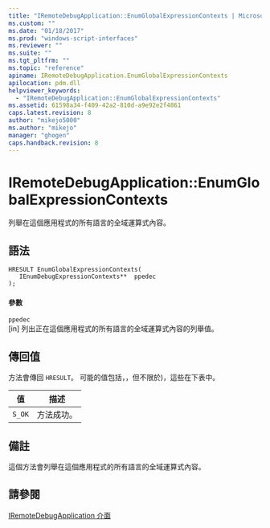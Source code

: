 ```yaml
---
title: "IRemoteDebugApplication::EnumGlobalExpressionContexts | Microsoft Docs"
ms.custom: ""
ms.date: "01/18/2017"
ms.prod: "windows-script-interfaces"
ms.reviewer: ""
ms.suite: ""
ms.tgt_pltfrm: ""
ms.topic: "reference"
apiname: IRemoteDebugApplication.EnumGlobalExpressionContexts
apilocation: pdm.dll
helpviewer_keywords: 
  - "IRemoteDebugApplication::EnumGlobalExpressionContexts"
ms.assetid: 61598a34-f409-42a2-810d-a9e92e2f4861
caps.latest.revision: 8
author: "mikejo5000"
ms.author: "mikejo"
manager: "ghogen"
caps.handback.revision: 8
---
```

# IRemoteDebugApplication::EnumGlobalExpressionContexts
列舉在這個應用程式的所有語言的全域運算式內容。  
  
## 語法  
  
```  
HRESULT EnumGlobalExpressionContexts(  
   IEnumDebugExpressionContexts**  ppedec  
);  
```  
  
#### 參數  
 `ppedec`  
 \[in\] 列出正在這個應用程式的所有語言的全域運算式內容的列舉值。  
  
## 傳回值  
 方法會傳回 `HRESULT`。  可能的值包括，，但不限於\)，這些在下表中。  
  
|值|描述|  
|-------|--------|  
|`S_OK`|方法成功。|  
  
## 備註  
 這個方法會列舉在這個應用程式的所有語言的全域運算式內容。  
  
## 請參閱  
 [IRemoteDebugApplication 介面](../../winscript/reference/iremotedebugapplication-interface.md)